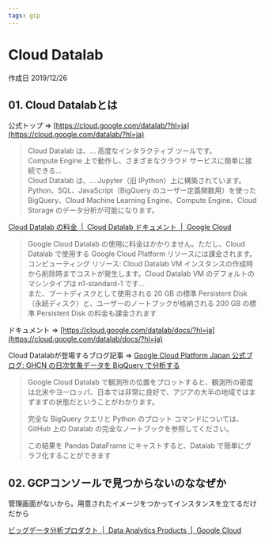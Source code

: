 ```yaml
---
tags: gcp
---
```


# Cloud Datalab

作成日 2019/12/26

## 01. Cloud Datalabとは

公式トップ => [https://cloud.google.com/datalab/?hl=ja](https://cloud.google.com/datalab/?hl=ja)

> Cloud Datalab は、... 高度なインタラクティブ ツールです。\
> Compute Engine 上で動作し、さまざまなクラウド サービスに簡単に接続できる...\
> Cloud Datalab は、... Jupyter（旧 IPython）上に構築されています。\
> Python、SQL、JavaScript（BigQuery のユーザー定義関数用）を使った BigQuery、Cloud Machine Learning Engine、Compute Engine、Cloud Storage のデータ分析が可能になります。
> 

[Cloud Datalab の料金  \|  Cloud Datalab ドキュメント  \|  Google Cloud](https://cloud.google.com/datalab/docs/resources/pricing?hl=ja)

> Google Cloud Datalab の使用に料金はかかりません。ただし、Cloud Datalab で使用する Google Cloud Platform リソースには課金されます。\
> コンピューティング リソース: Cloud Datalab VM インスタンスの作成時から削除時までコストが発生します。Cloud Datalab VM のデフォルトのマシンタイプは n1-standard-1 です...\
> また、ブートディスクとして使用される 20 GB の標準 Persistent Disk（永続ディスク）と、ユーザーのノートブックが格納される 200 GB の標準 Persistent Disk の料金も課金されます
> 

ドキュメント => [https://cloud.google.com/datalab/docs/?hl=ja](https://cloud.google.com/datalab/docs/?hl=ja)

Cloud Datalabが登場するブログ記事 => [Google Cloud Platform Japan 公式ブログ: GHCN の日次気象データを BigQuery で分析する](https://cloudplatform-jp.googleblog.com/2016/10/ghcn-bigquery.html)

> Google Cloud Datalab で観測所の位置をプロットすると、観測所の密度は北米やヨーロッパ、日本では非常に良好で、アジアの大半の地域ではまずまずの状態だということがわかります。
> 
> 完全な BigQuery クエリと Python のプロット コマンドについては、 GitHub 上の Datalab の完全なノートブックを参照してください。
> 
> この結果を Pandas DataFrame にキャストすると、Datalab で簡単にグラフ化することができます
> 

## 02. GCPコンソールで見つからないのななぜか

管理画面がないから。用意されたイメージをつかってインスタンスを立てるだけだから

[ビッグデータ分析プロダクト  \|  Data Analytics Products  \|  Google Cloud](https://cloud.google.com/products/big-data/?hl=ja)


